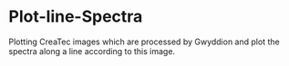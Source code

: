 # Plot-line-Spectra
Plotting CreaTec images which are processed by Gwyddion and plot the spectra along a line according to this image.
